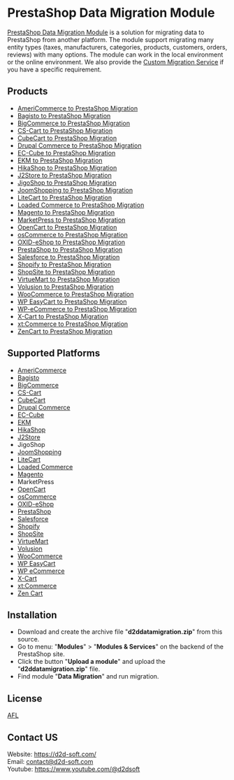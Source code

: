 # PrestaShop Data Migration Module
[PrestaShop Data Migration Module](https://d2d-soft.com/25-prestashop-migration) is a solution for migrating data to PrestaShop from another platform. The module support migrating many entity types (taxes, manufacturers, categories, products, customers, orders, reviews) with many options. The module can work in the local environment or the online environment. We also provide the [Custom Migration Service](https://d2d-soft.com/migration-services/296-data-migration-customization.html) if you have a specific requirement. 

## Products
- [AmeriCommerce to PrestaShop Migration](https://d2d-soft.com/prestashop-migration/777-7254-americommerce-to-prestashop-migration-module.html#/72-entities-1000)
- [Bagisto to PrestaShop Migration](https://d2d-soft.com/prestashop-migration/944-8963-bagisto-to-prestashop-migration-module.html#/72-entities-1000)
- [BigCommerce to PrestaShop Migration](https://d2d-soft.com/prestashop-migration/421-1707-bigcommerce-to-prestashop-migration-module.html#/72-entities-1000)
- [CS-Cart to PrestaShop Migration](https://d2d-soft.com/prestashop-migration/328-1407-cs-cart-to-prestashop-migration-module.html#/72-entities-1000)
- [CubeCart to PrestaShop Migration](https://d2d-soft.com/prestashop-migration/70-272-cubecart-to-prestashop-migration-module.html#/72-entities-1000)
- [Drupal Commerce to PrestaShop Migration](https://d2d-soft.com/prestashop-migration/364-drupal-commerce-to-prestashop-migration-service.html)
- [EC-Cube to PrestaShop Migration](https://d2d-soft.com/prestashop-migration/1005-9580-ec-cube-to-prestashop-migration-module.html#/72-entities-1000)
- [EKM to PrestaShop Migration](https://d2d-soft.com/prestashop-migration/831-7806-ekm-to-prestashop-migration-module.html#/72-entities-1000)
- [HikaShop to PrestaShop Migration](https://d2d-soft.com/prestashop-migration/452-1857-hikashop-to-prestashop-migration-module.html#/72-entities-1000)
- [J2Store to PrestaShop Migration](https://d2d-soft.com/prestashop-migration/495-2052-j2store-to-prestashop-migration-module.html#/72-entities-1000)
- [JigoShop to PrestaShop Migration](https://d2d-soft.com/prestashop-migration/550-2307-jigoshop-to-prestashop-migration-module.html#/72-entities-1000)
- [JoomShopping to PrestaShop Migration](https://d2d-soft.com/prestashop-migration/600-2547-joomshopping-to-prestashop-migration-module.html#/72-entities-1000)
- [LiteCart to PrestaShop Migration](https://d2d-soft.com/prestashop-migration/885-8368-litecart-to-prestashop-migration-module.html#/72-entities-1000)
- [Loaded Commerce to PrestaShop Migration](https://d2d-soft.com/prestashop-migration/71-277-loaded-to-prestashop-migration-module.html#/72-entities-1000)
- [Magento to PrestaShop Migration](https://d2d-soft.com/prestashop-migration/72-282-magento-to-prestashop-migration-module.html#/72-entities-1000)
- [MarketPress to PrestaShop Migration](https://d2d-soft.com/prestashop-migration/575-2427-marketpress-to-prestashop-migration-module.html#/72-entities-1000)
- [OpenCart to PrestaShop Migration](https://d2d-soft.com/prestashop-migration/73-287-opencart-to-prestashop-migration-module.html#/72-entities-1000)
- [osCommerce to PrestaShop Migration](https://d2d-soft.com/prestashop-migration/74-292-oscommerce-to-prestashop-migration-module.html#/72-entities-1000)
- [OXID-eShop to PrestaShop Migration](https://d2d-soft.com/prestashop-migration/75-297-oxid-eshop-to-prestashop-migration-module.html#/72-entities-1000)
- [PrestaShop to PrestaShop Migration](https://d2d-soft.com/prestashop-migration/76-302-prestashop-to-prestashop-migration-module.html#/72-entities-1000)
- [Salesforce to PrestaShop Migration](https://d2d-soft.com/prestashop-migration/726-6814-salesforce-to-prestashop-migration-module.html#/72-entities-1000)
- [Shopify to PrestaShop Migration](https://d2d-soft.com/prestashop-migration/384-1527-shopify-to-prestashop-migration-module.html#/72-entities-1000)
- [ShopSite to PrestaShop Migration](https://d2d-soft.com/prestashop-migration/858-8082-shopsite-to-prestashop-migration-module.html#/72-entities-1000)
- [VirtueMart to PrestaShop Migration](https://d2d-soft.com/prestashop-migration/77-307-virtuemart-to-prestashop-migration-module.html#/72-entities-1000)
- [Volusion to PrestaShop Migration](https://d2d-soft.com/prestashop-migration/649-6011-volusion-to-prestashop-migration-module.html#/72-entities-1000)
- [WooCommerce to PrestaShop Migration](https://d2d-soft.com/prestashop-migration/78-312-woocommerce-to-prestashop-migration-module.html#/72-entities-1000)
- [WP EasyCart to PrestaShop Migration](https://d2d-soft.com/prestashop-migration/675-6286-wpeasycart-to-prestashop-migration-module.html#/72-entities-1000)
- [WP-eCommerce to PrestaShop Migration](https://d2d-soft.com/prestashop-migration/79-317-wp-ecommerce-to-prestashop-migration-module.html#/72-entities-1000)
- [X-Cart to PrestaShop Migration](https://d2d-soft.com/prestashop-migration/80-322-x-cart-to-prestashop-migration-module.html#/72-entities-1000)
- [xt:Commerce to PrestaShop Migration](https://d2d-soft.com/prestashop-migration/81-327-xtcommerce-to-prestashop-migration-module.html#/72-entities-1000)
- [ZenCart to PrestaShop Migration](https://d2d-soft.com/prestashop-migration/82-332-zencart-to-prestashop-migration-module.html#/72-entities-1000)

## Supported Platforms
- [AmeriCommerce](https://www.americommerce.com/)
- [Bagisto](https://bagisto.com/)
- [BigCommerce](https://www.bigcommerce.com/)
- [CS-Cart](https://www.cs-cart.com/)
- [CubeCart](https://www.cubecart.com/)
- [Drupal Commerce](https://drupalcommerce.org/)
- [EC-Cube](https://www.ec-cube.net/)
- [EKM](https://www.ekm.com/)
- [HikaShop](https://www.hikashop.com/)
- [J2Store](https://www.j2store.org/)
- JigoShop
- [JoomShopping](https://extensions.joomla.org/extension/joomshopping/)
- [LiteCart](https://www.litecart.net/)
- [Loaded Commerce](https://loadedcommerce.com/)
- [Magento](https://magento.com/)
- MarketPress
- [OpenCart](https://www.opencart.com/)
- [osCommerce](https://www.oscommerce.com/)
- [OXID-eShop](https://www.oxid-esales.com)
- [PrestaShop](https://www.prestashop.com)
- [Salesforce](https://www.salesforce.com/)
- [Shopify](https://www.shopify.com/)
- [ShopSite](https://www.shopsite.com/)
- [VirtueMart](https://virtuemart.net/)
- [Volusion](https://volusion.com/)
- [WooCommerce](https://woocommerce.com/)
- [WP EasyCart](https://www.wpeasycart.com/)
- [WP eCommerce](https://wpecommerce.org/)
- [X-Cart](https://www.x-cart.com/)
- [xt:Commerce](https://www.xt-commerce.com/)
- [Zen Cart](https://www.zen-cart.com/)

## Installation
- Download and create the archive file "**d2ddatamigration.zip**" from this source.
- Go to menu: "**Modules**" > "**Modules & Services**" on the backend of the PrestaShop site.
- Click the button "**Upload a module**" and upload the "**d2ddatamigration.zip**" file.
- Find module "**Data Migration**" and run migration.

## License

[AFL](https://d2d-soft.com/license/AFL.txt)

## Contact US
Website: https://d2d-soft.com/ \
Email: contact@d2d-soft.com \
Youtube: https://www.youtube.com/@d2dsoft 
